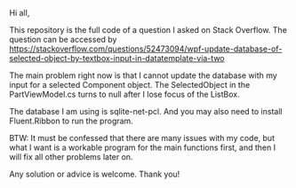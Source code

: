 Hi all,

This repository is the full code of a question I asked on Stack Overflow. The question can be accessed by https://stackoverflow.com/questions/52473094/wpf-update-database-of-selected-object-by-textbox-input-in-datatemplate-via-two

The main problem right now is that I cannot update the database with my input for a selected Component object. The SelectedObject in the PartViewModel.cs turns to null after I lose focus of the ListBox.  

The database I am using is sqlite-net-pcl. And you may also need to install Fluent.Ribbon to run the program.

BTW: It must be confessed that there are many issues with my code, but what I want is a workable program for the main functions first, and then I will fix all other problems later on.

Any solution or advice is welcome. Thank you!
